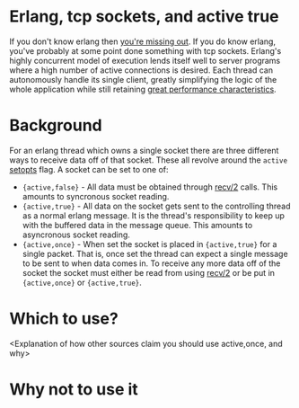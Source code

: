 # Erlang, tcp sockets, and active true

If you don't know erlang then [you're missing out](http://learnyousomeerlang.com/content).
If you do know erlang, you've probably at some point done something with tcp sockets. Erlang's
highly concurrent model of execution lends itself well to server programs where a high number
of active connections is desired. Each thread can autonomously handle its single client,
greatly simplifying the logic of the whole application while still retaining
[great performance characteristics](http://www.metabrew.com/article/a-million-user-comet-application-with-mochiweb-part-1).

# Background

For an erlang thread which owns a single socket there are three different ways to receive data
off of that socket. These all revolve around the `active` [setopts](http://www.erlang.org/doc/man/inet.html#setopts-2)
flag. A socket can be set to one of:

* `{active,false}` - All data must be obtained through [recv/2](http://www.erlang.org/doc/man/gen_tcp.html#recv-2)
                     calls. This amounts to syncronous socket reading.
* `{active,true}`  - All data on the socket gets sent to the controlling thread as a normal erlang
                     message. It is the thread's responsibility to keep up with the buffered data
                     in the message queue. This amounts to asyncronous socket reading.
* `{active,once}`  - When set the socket is placed in `{active,true}` for a single packet. That
                     is, once set the thread can expect a single message to be sent to when data
                     comes in. To receive any more data off of the socket the socket must either
                     be read from using [recv/2](http://www.erlang.org/doc/man/gen_tcp.html#recv-2)
                     or be put in `{active,once}` or `{active,true}`.

# Which to use?

<Explanation of how other sources claim you should use active,once, and why>

# Why not to use it


